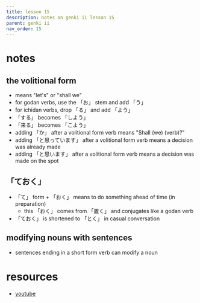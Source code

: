 ```yaml
---
title: lesson 15
description: notes on genki ii lesson 15
parent: genki ii
nav_order: 15
---
```

# notes
## the volitional form
- means "let's" or "shall we"
- for godan verbs, use the 「お」 stem and add 「う」
- for ichidan verbs, drop 「る」 and add 「よう」
- 「する」 becomes 「しよう」
- 「来る」 becomes 「こよう」
- adding 「か」 after a volitional form verb means "Shall (we) (verb)?"
- adding 「と思っています」 after a volitional form verb means a decision was already made
- adding 「と思います」 after a volitional form verb means a decision was made on the spot
## 「ておく」
- 「て」 form + 「おく」 means to do something ahead of time (in preparation)
	- this 「おく」 comes from 「置く」 and conjugates like a godan verb
- 「ておく」 is shortened to 「とく」 in casual conversation
## modifying nouns with sentences
- sentences ending in a short form verb can modify a noun
# resources
- [youtube](https://www.youtube.com/watch?v=QFfBRGaHMok)